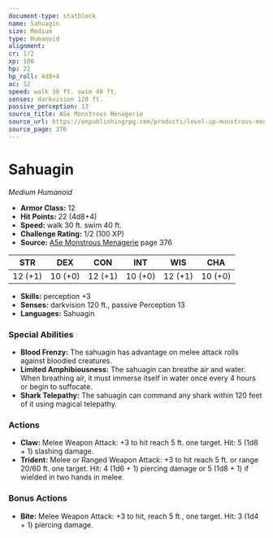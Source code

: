 ```yaml
---
document-type: statblock
name: Sahuagin
size: Medium
type: Humanoid
alignment: 
cr: 1/2
xp: 100
hp: 22
hp_roll: 4d8+4
ac: 12
speed: walk 30 ft. swim 40 ft.
senses: darkvision 120 ft. 
passive_perception: 13
source_title: A5e Monstrous Menagerie
source_url: https://enpublishingrpg.com/products/level-up-monstrous-menagerie-a5e
source_page: 376
---
```


# Sahuagin

*Medium* *Humanoid*

- **Armor Class:** 12
- **Hit Points:** 22 (4d8+4)
- **Speed:** walk 30 ft. swim 40 ft.
- **Challenge Rating:** 1/2 (100 XP)
- **Source:** [A5e Monstrous Menagerie](https://enpublishingrpg.com/products/level-up-monstrous-menagerie-a5e) page 376

| STR | DEX | CON | INT | WIS | CHA |
| --- | --- | --- | --- | --- | --- |
| 12 (+1) | 10 (+0) | 12 (+1) | 10 (+0) | 12 (+1) | 10 (+0) |

- **Skills:** perception +3
- **Senses:** darkvision 120 ft., passive Perception 13
- **Languages:** Sahuagin

### Special Abilities

- **Blood Frenzy:** The sahuagin has advantage on melee attack rolls against bloodied creatures.
- **Limited Amphibiousness:** The sahuagin can breathe air and water. When breathing air, it must immerse itself in water once every 4 hours or begin to suffocate.
- **Shark Telepathy:** The sahuagin can command any shark within 120 feet of it using magical telepathy.

### Actions

- **Claw:** Melee Weapon Attack: +3 to hit  reach 5 ft.  one target. Hit: 5 (1d8 + 1) slashing damage.
- **Trident:** Melee or Ranged Weapon Attack: +3 to hit  reach 5 ft. or range 20/60 ft.  one target. Hit: 4 (1d6 + 1) piercing damage  or 5 (1d8 + 1) if wielded in two hands in melee.

### Bonus Actions

- **Bite:** Melee Weapon Attack: +3 to hit, reach 5 ft., one target. Hit: 3 (1d4 + 1) piercing damage.
